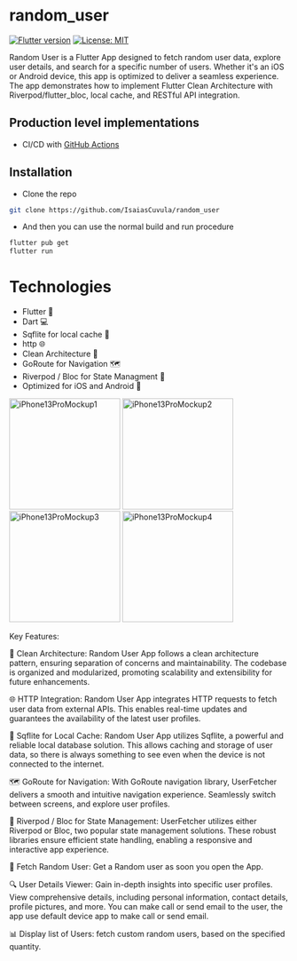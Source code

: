 # random_user
[![Flutter version](https://img.shields.io/badge/flutter-stable-blue?logo=flutter)](https://flutter.dev/docs/development/tools/sdk/releases)
[![License: MIT](https://img.shields.io/badge/license-MIT-purple.svg)](https://opensource.org/licenses/MIT)

Random User is a Flutter App designed to fetch random user data, explore user details, and search for a specific number of users. Whether it's an iOS or Android device, this app is optimized to deliver a seamless experience. The app demonstrates how to implement Flutter Clean Architecture with Riverpod/flutter_bloc, local cache, and RESTful API integration.


## Production level implementations

- CI/CD with [GitHub Actions](https://github.com/features/actions)

## Installation
- Clone the repo
```sh
git clone https://github.com/IsaiasCuvula/random_user
```

- And then you can use the normal build and run procedure 
```sh
flutter pub get
flutter run
```

# Technologies
- Flutter 🦋
- Dart 💻
- Sqflite for local cache 💽 
- http 🌐
- Clean Architecture 🔨
- GoRoute for Navigation 🗺️
- Riverpod / Bloc for State Managment 🚀
- Optimized for iOS and Android 📱

<p align="left">
  <img width="200" alt="iPhone13ProMockup1" src="https://github.com/IsaiasCuvula/Flutter-Developer-Portfolio/assets/68303716/cc91b099-ba3b-49ad-95bd-9120d91b80b4" />
  <img width="200" alt="iPhone13ProMockup2" src="https://github.com/IsaiasCuvula/Flutter-Developer-Portfolio/assets/68303716/cd1d7623-c6ff-4e68-a9ea-090e0eb28de8" />
  <img width="200" alt="iPhone13ProMockup3" src="https://github.com/IsaiasCuvula/Flutter-Developer-Portfolio/assets/68303716/92271687-cc3b-4b98-ab4a-4626eb957042" />
  <img width="200" alt="iPhone13ProMockup4" src="https://github.com/IsaiasCuvula/Flutter-Developer-Portfolio/assets/68303716/a41db874-2aa0-4e82-a071-c3e61668c83a" />
</p>

Key Features:

🔨 Clean Architecture: Random User App follows a clean architecture pattern, ensuring separation of concerns and maintainability. The codebase is organized and modularized, promoting scalability and extensibility for future enhancements.

🌐 HTTP Integration: Random User App integrates HTTP requests to fetch user data from external APIs. This enables real-time updates and guarantees the availability of the latest user profiles.

💽 Sqflite for Local Cache: Random User App utilizes Sqflite, a powerful and reliable local database solution. This allows caching and storage of user data, so there is always something to see even when the device is not connected to the internet.

🗺️ GoRoute for Navigation: With GoRoute navigation library, UserFetcher delivers a smooth and intuitive navigation experience. Seamlessly switch between screens, and explore user profiles.

🚀 Riverpod / Bloc for State Management: UserFetcher utilizes either Riverpod or Bloc, two popular state management solutions. These robust libraries ensure efficient state handling, enabling a responsive and interactive app experience.

🔀 Fetch Random User: Get a Random user as soon you open the App.

🔍 User Details Viewer: Gain in-depth insights into specific user profiles. View comprehensive details, including personal information, contact details, profile pictures, and more. You can make call or send email to the user, the app use default device app to make call or send email. 

📊 Display list of Users: fetch custom random users, based on the specified quantity.


